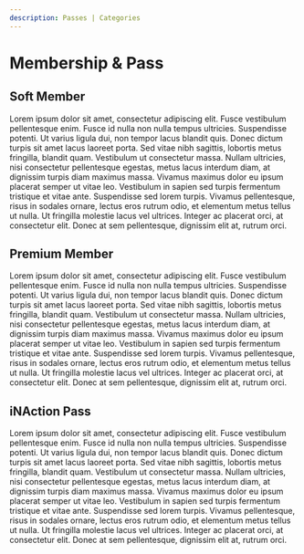 ```yaml
---
description: Passes | Categories
---
```


# Membership & Pass

## Soft Member

Lorem ipsum dolor sit amet, consectetur adipiscing elit. Fusce vestibulum pellentesque enim. Fusce id nulla non nulla tempus ultricies. Suspendisse potenti. Ut varius ligula dui, non tempor lacus blandit quis. Donec dictum turpis sit amet lacus laoreet porta. Sed vitae nibh sagittis, lobortis metus fringilla, blandit quam. Vestibulum ut consectetur massa. Nullam ultricies, nisi consectetur pellentesque egestas, metus lacus interdum diam, at dignissim turpis diam maximus massa. Vivamus maximus dolor eu ipsum placerat semper ut vitae leo. Vestibulum in sapien sed turpis fermentum tristique et vitae ante. Suspendisse sed lorem turpis. Vivamus pellentesque, risus in sodales ornare, lectus eros rutrum odio, et elementum metus tellus ut nulla. Ut fringilla molestie lacus vel ultrices. Integer ac placerat orci, at consectetur elit. Donec at sem pellentesque, dignissim elit at, rutrum orci.

## Premium Member

Lorem ipsum dolor sit amet, consectetur adipiscing elit. Fusce vestibulum pellentesque enim. Fusce id nulla non nulla tempus ultricies. Suspendisse potenti. Ut varius ligula dui, non tempor lacus blandit quis. Donec dictum turpis sit amet lacus laoreet porta. Sed vitae nibh sagittis, lobortis metus fringilla, blandit quam. Vestibulum ut consectetur massa. Nullam ultricies, nisi consectetur pellentesque egestas, metus lacus interdum diam, at dignissim turpis diam maximus massa. Vivamus maximus dolor eu ipsum placerat semper ut vitae leo. Vestibulum in sapien sed turpis fermentum tristique et vitae ante. Suspendisse sed lorem turpis. Vivamus pellentesque, risus in sodales ornare, lectus eros rutrum odio, et elementum metus tellus ut nulla. Ut fringilla molestie lacus vel ultrices. Integer ac placerat orci, at consectetur elit. Donec at sem pellentesque, dignissim elit at, rutrum orci.

## iNAction Pass

Lorem ipsum dolor sit amet, consectetur adipiscing elit. Fusce vestibulum pellentesque enim. Fusce id nulla non nulla tempus ultricies. Suspendisse potenti. Ut varius ligula dui, non tempor lacus blandit quis. Donec dictum turpis sit amet lacus laoreet porta. Sed vitae nibh sagittis, lobortis metus fringilla, blandit quam. Vestibulum ut consectetur massa. Nullam ultricies, nisi consectetur pellentesque egestas, metus lacus interdum diam, at dignissim turpis diam maximus massa. Vivamus maximus dolor eu ipsum placerat semper ut vitae leo. Vestibulum in sapien sed turpis fermentum tristique et vitae ante. Suspendisse sed lorem turpis. Vivamus pellentesque, risus in sodales ornare, lectus eros rutrum odio, et elementum metus tellus ut nulla. Ut fringilla molestie lacus vel ultrices. Integer ac placerat orci, at consectetur elit. Donec at sem pellentesque, dignissim elit at, rutrum orci.
